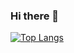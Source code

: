 ### Hi there 👋

<!--
**LukaLatkovic/LukaLatkovic** is a ✨ _special_ ✨ repository because its `README.md` (this file) appears on your GitHub profile.

Here are some ideas to get you started:

- 🔭 I’m currently working on ...
- 🌱 I’m currently learning ...
- 👯 I’m looking to collaborate on ...
- 🤔 I’m looking for help with ...
- 💬 Ask me about ...
- 📫 How to reach me: ...
- 😄 Pronouns: ...
- ⚡ Fun fact: ...
-->
<!--
<details>
<summary>:computer:Right now i spend my time on..</summary>
<br>
</details>
-->

[![Top Langs](https://github-readme-stats.vercel.app/api/top-langs/?username=LukaLatkovic&layout=compact&hide=css)](https://github.com/anuraghazra/github-readme-stats)
